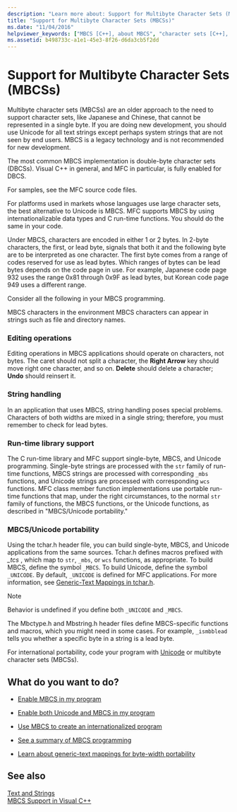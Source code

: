 ```yaml
---
description: "Learn more about: Support for Multibyte Character Sets (MBCSs)"
title: "Support for Multibyte Character Sets (MBCSs)"
ms.date: "11/04/2016"
helpviewer_keywords: ["MBCS [C++], about MBCS", "character sets [C++], multibyte", "multibyte characters [C++]", "MBCS [C++]"]
ms.assetid: b498733c-a1e1-45e3-8f26-d6da3cb5f2dd
---
```

# Support for Multibyte Character Sets (MBCSs)

Multibyte character sets (MBCSs) are an older approach to the need to support character sets, like Japanese and Chinese, that cannot be represented in a single byte. If you are doing new development, you should use Unicode for all text strings except perhaps system strings that are not seen by end users. MBCS is a legacy technology and is not recommended for new development.

The most common MBCS implementation is double-byte character sets (DBCSs). Visual C++ in general, and MFC in particular, is fully enabled for DBCS.

For samples, see the MFC source code files.

For platforms used in markets whose languages use large character sets, the best alternative to Unicode is MBCS. MFC supports MBCS by using internationalizable data types and C run-time functions. You should do the same in your code.

Under MBCS, characters are encoded in either 1 or 2 bytes. In 2-byte characters, the first, or lead byte, signals that both it and the following byte are to be interpreted as one character. The first byte comes from a range of codes reserved for use as lead bytes. Which ranges of bytes can be lead bytes depends on the code page in use. For example, Japanese code page 932 uses the range 0x81 through 0x9F as lead bytes, but Korean code page 949 uses a different range.

Consider all the following in your MBCS programming.

MBCS characters in the environment
MBCS characters can appear in strings such as file and directory names.

### Editing operations

Editing operations in MBCS applications should operate on characters, not bytes. The caret should not split a character, the **Right Arrow** key should move right one character, and so on. **Delete** should delete a character; **Undo** should reinsert it.

### String handling

In an application that uses MBCS, string handling poses special problems. Characters of both widths are mixed in a single string; therefore, you must remember to check for lead bytes.

### Run-time library support

The C run-time library and MFC support single-byte, MBCS, and Unicode programming. Single-byte strings are processed with the `str` family of run-time functions, MBCS strings are processed with corresponding `_mbs` functions, and Unicode strings are processed with corresponding `wcs` functions. MFC class member function implementations use portable run-time functions that map, under the right circumstances, to the normal `str` family of functions, the MBCS functions, or the Unicode functions, as described in "MBCS/Unicode portability."

### MBCS/Unicode portability

Using the tchar.h header file, you can build single-byte, MBCS, and Unicode applications from the same sources. Tchar.h defines macros prefixed with *_tcs* , which map to `str`, `_mbs`, or `wcs` functions, as appropriate. To build MBCS, define the symbol `_MBCS`. To build Unicode, define the symbol `_UNICODE`. By default, `_UNICODE` is defined for MFC applications. For more information, see [Generic-Text Mappings in tchar.h](../text/generic-text-mappings-in-tchar-h.md).

> [!NOTE]
> Behavior is undefined if you define both `_UNICODE` and `_MBCS`.

The Mbctype.h and Mbstring.h header files define MBCS-specific functions and macros, which you might need in some cases. For example, `_ismbblead` tells you whether a specific byte in a string is a lead byte.

For international portability, code your program with [Unicode](../text/support-for-unicode.md) or multibyte character sets (MBCSs).

## What do you want to do?

- [Enable MBCS in my program](../text/international-enabling.md)

- [Enable both Unicode and MBCS in my program](../text/internationalization-strategies.md)

- [Use MBCS to create an internationalized program](../text/mbcs-programming-tips.md)

- [See a summary of MBCS programming](../text/mbcs-programming-tips.md)

- [Learn about generic-text mappings for byte-width portability](../text/generic-text-mappings-in-tchar-h.md)

## See also

[Text and Strings](../text/text-and-strings-in-visual-cpp.md)<br/>
[MBCS Support in Visual C++](../text/mbcs-support-in-visual-cpp.md)
